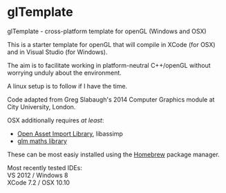 glTemplate
==========

glTemplate - cross-platform template for openGL (Windows and OSX)

This is a starter template for openGL that will compile in XCode (for OSX) and in Visual Studio  (for Windows).  

The aim is to facilitate working in platform-neutral C++/openGL without worrying unduly about the environment. 

A linux setup is to follow if I have the time.

Code adapted from Greg Slabaugh's 2014 Computer Graphics module at City University, London.

OSX additionally requires _at least_:    
- [Open Asset Import Library](http://assimp.org), libassimp   
- [glm maths library](https://www.opengl.org/sdk/libs/GLM/) 


These can be most easiy installed using the [Homebrew](http://brew.sh) package manager.

Most recently tested IDEs:  
VS 2012 / Windows 8  
XCode 7.2 / OSX 10.10  



